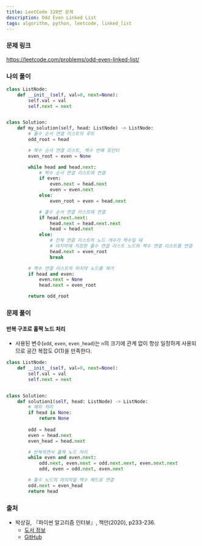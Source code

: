 ```yaml
---
title: LeetCode 328번 문제
description: Odd Even Linked List
tags: algorithm, python, leetcode, linked_list
---
```


### 문제 링크

https://leetcode.com/problems/odd-even-linked-list/

### 나의 풀이

```python
class ListNode:
    def __init__(self, val=0, next=None):
        self.val = val
        self.next = next


class Solution:
    def my_solution(self, head: ListNode) -> ListNode:
        # 홀수 순서 연결 리스트의 루트
        odd_root = head

        # 짝수 순서 연결 리스트, 짝수 번째 포인터
        even_root = even = None

        while head and head.next:
            # 짝수 순서 연결 리스트에 연결
            if even:
                even.next = head.next
                even = even.next
            else:
                even_root = even = head.next

            # 홀수 순서 연결 리스트에 연결
            if head.next.next:
                head.next = head.next.next
                head = head.next
            else:
                # 전체 연결 리스트의 노드 개수가 짝수일 때
                # 마지막에 저장한 홀수 연결 리스트 노드와 짝수 연결 리스트를 연결
                head.next = even_root
                break

        # 짝수 연결 리스트의 마지막 노드를 제거
        if head and even:
            even.next = None
            head.next = even_root

        return odd_root
```

### 문제 풀이

#### 반복 구조로 홀짝 노드 처리

- 사용된 변수(`odd`, `even`, `even_head`)는 `n`의 크기에 관계 없이 항상 일정하게 사용되므로 공간 복잡도 $O(1)$을 만족한다.

```python
class ListNode:
    def __init__(self, val=0, next=None):
        self.val = val
        self.next = next


class Solution:
    def solution1(self, head: ListNode) -> ListNode:
        # 예외 처리
        if head is None:
            return None
        
        odd = head
        even = head.next
        even_head = head.next

        # 반복하면서 홀짝 노드 처리
        while even and even.next:
            odd.next, even.next = odd.next.next, even.next.next
            odd, even = odd.next, even.next

        # 홀수 노드의 마지막을 짝수 헤드로 연결
        odd.next = even_head
        return head
```

### 출처

- 박상길, 『파이썬 알고리즘 인터뷰』, 책만(2020), p233-236.
  - [도서 정보](https://www.onlybook.co.kr/entry/algorithm-interview)
  - [GitHub](https://github.com/onlybooks/algorithm-interview)
